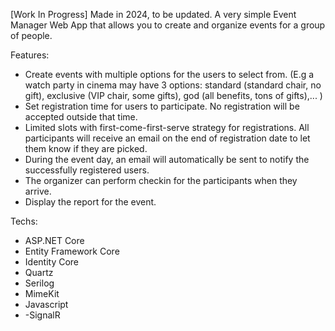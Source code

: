 [Work In Progress] Made in 2024, to be updated.
A very simple Event Manager Web App that allows you to create and organize events for a group of people. 

Features:
- Create events with multiple options for the users to select from. (E.g a watch party in cinema may have 3 options: standard (standard chair, no gift), exclusive (VIP chair, some gifts), god (all benefits, tons of gifts),... )
- Set registration time for users to participate. No registration will be accepted outside that time.
- Limited slots with first-come-first-serve strategy for registrations. All participants will receive an email on the end of registration date to let them know if they are picked.
- During the event day, an email will automatically be sent to notify the successfully registered users.
- The organizer can perform checkin for the participants when they arrive.
- Display the report for the event.

Techs:
- ASP.NET Core
- Entity Framework Core
- Identity Core
- Quartz
- Serilog
- MimeKit
- Javascript
- -SignalR
